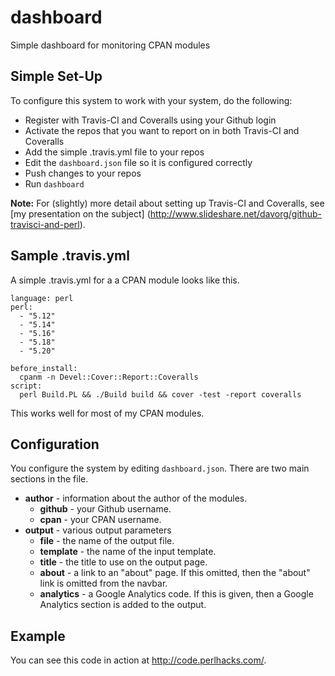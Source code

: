 # dashboard
Simple dashboard for monitoring CPAN modules

## Simple Set-Up

To configure this system to work with your system, do the following:

* Register with Travis-CI and Coveralls using your Github login
* Activate the repos that you want to report on in both Travis-CI and Coveralls
* Add the simple .travis.yml file to your repos
* Edit the `dashboard.json` file so it is configured correctly
* Push changes to your repos
* Run `dashboard`

**Note:** For (slightly) more detail about setting up Travis-CI and Coveralls, see [my presentation on the subject]
(http://www.slideshare.net/davorg/github-travisci-and-perl).

## Sample .travis.yml

A simple .travis.yml for a a CPAN module looks like this.

    language: perl
    perl:
      - "5.12"
      - "5.14"
      - "5.16"
      - "5.18"
      - "5.20"

    before_install:
      cpanm -n Devel::Cover::Report::Coveralls
    script:
      perl Build.PL && ./Build build && cover -test -report coveralls

This works well for most of my CPAN modules.

## Configuration

You configure the system by editing `dashboard.json`. There are two main sections in the file.

* **author** - information about the author of the modules.
  * **github** - your Github username.
  * **cpan** - your CPAN username.
* **output** - various output parameters
  * **file** - the name of the output file.
  * **template** - the name of the input template.
  * **title** - the title to use on the output page.
  * **about** - a link to an "about" page. If this omitted, then the "about" link is omitted from the navbar.
  * **analytics** - a Google Analytics code. If this is given, then a Google Analytics section is added to the output.

## Example

You can see this code in action at http://code.perlhacks.com/.
